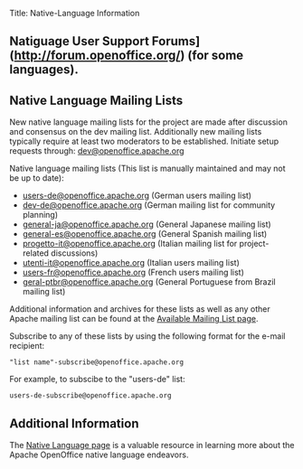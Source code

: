 Title: Native-Language Information

## Natiguage User Support Forums](http://forum.openoffice.org/) (for some languages).
## Native Language Mailing Lists

New native 
language mailing lists for the project are made after discussion and consensus on the
dev mailing list.  Additionally new mailing lists typically require at least two 
moderators to be established. Initiate setup requests through: [dev@openoffice.apache.org](mailto:dev@openoffice.apache.org)

Native language mailing lists (This list is manually maintained and may not be up to date):

* users-de@openoffice.apache.org (German users mailing list)
* dev-de@openoffice.apache.org (German mailing list for community planning)
* general-ja@openoffice.apache.org (General Japanese mailing list)
* general-es@openoffice.apache.org (General Spanish mailing list)
* progetto-it@openoffice.apache.org (Italian mailing list for project-related discussions)
* utenti-it@openoffice.apache.org (Italian users mailing list)
* users-fr@openoffice.apache.org (French users mailing list)
* geral-ptbr@openoffice.apache.org (General Portuguese from Brazil mailing list)

Additional information and archives for these lists as well as any other Apache mailing
list can be found at the [Available Mailing List page](http://mail-archives.apache.org/mod_mbox/).

Subscribe to any of these lists by using the following format for the e-mail recipient:

    "list name"-subscribe@openoffice.apache.org

For example, to subscibe to the "users-de" list: 

    users-de-subscribe@openoffice.apache.org

## Additional Information
The [Native Language page](http://www.openoffice.org/projects/native-lang.html)
is a valuable resource in learning more about the Apache OpenOffice native language
endeavors.
